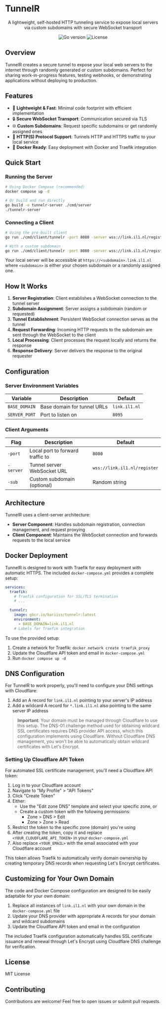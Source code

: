 # TunnelR

<p align="center">A lightweight, self-hosted HTTP tunneling service to expose local servers via custom subdomains with secure WebSocket transport</p>

<p align="center">
  <img src="https://img.shields.io/badge/go-%231.24.2-blue" alt="Go version">
  <img src="https://img.shields.io/badge/license-MIT-green" alt="License">
</p>

## Overview

TunnelR creates a secure tunnel to expose your local web servers to the internet through randomly generated or custom subdomains. Perfect for sharing work-in-progress features, testing webhooks, or demonstrating applications without deploying to production.

## Features

- 🚀 **Lightweight & Fast**: Minimal code footprint with efficient implementation
- 🔒 **Secure WebSocket Transport**: Communication secured via TLS
- 🌐 **Custom Subdomains**: Request specific subdomains or get randomly assigned ones
- 🔄 **HTTP(S) Protocol Support**: Tunnels HTTP and HTTPS traffic to your local service
- 🐳 **Docker Ready**: Easy deployment with Docker and Traefik integration

## Quick Start

### Running the Server

```bash
# Using Docker Compose (recommended)
docker compose up -d

# Or build and run directly
go build -o tunnelr-server ./cmd/server
./tunnelr-server
```

### Connecting a Client

```bash
# Using the pre-built client
go run ./cmd/client/tunnelr -port 8080 -server wss://link.il1.nl/register

# With a custom subdomain
go run ./cmd/client/tunnelr -port 8080 -server wss://link.il1.nl/register -sub myapp
```

Your local server will be accessible at `https://<subdomain>.link.il1.nl` where `<subdomain>` is either your chosen subdomain or a randomly assigned one.

## How It Works

1. **Server Registration**: Client establishes a WebSocket connection to the tunnel server
2. **Subdomain Assignment**: Server assigns a subdomain (random or requested)
3. **Tunnel Establishment**: Persistent WebSocket connection serves as the tunnel
4. **Request Forwarding**: Incoming HTTP requests to the subdomain are sent through the WebSocket to the client
5. **Local Processing**: Client processes the request locally and returns the response
6. **Response Delivery**: Server delivers the response to the original requester

## Configuration

### Server Environment Variables

| Variable | Description | Default |
|----------|-------------|---------|
| `BASE_DOMAIN` | Base domain for tunnel URLs | `link.il1.nl` |
| `SERVER_PORT` | Port to listen on | `8095` |

### Client Arguments

| Flag | Description | Default |
|------|-------------|---------|
| `-port` | Local port to forward traffic to | `8080` |
| `-server` | Tunnel server WebSocket URL | `wss://link.il1.nl/register` |
| `-sub` | Custom subdomain (optional) | Random string |

## Architecture

TunnelR uses a client-server architecture:

- **Server Component**: Handles subdomain registration, connection management, and request proxying
- **Client Component**: Maintains the WebSocket connection and forwards requests to the local service

## Docker Deployment

TunnelR is designed to work with Traefik for easy deployment with automatic HTTPS. The included `docker-compose.yml` provides a complete setup:

```yaml
services:
  traefik:
    # Traefik configuration for SSL/TLS termination
    # ...
  
  tunnelr:
    image: ghcr.io/bariiss/tunnelr:latest
    environment:
      - BASE_DOMAIN=link.il1.nl
    # Labels for Traefik integration
```

To use the provided setup:

1. Create a network for Traefik: `docker network create traefik_proxy`
2. Update the Cloudflare API token and email in `docker-compose.yml`
3. Run `docker compose up -d`

## DNS Configuration

For TunnelR to work properly, you'll need to configure your DNS settings with Cloudflare:

1. Add an A record for `link.il1.nl` pointing to your server's IP address
2. Add a wildcard A record for `*.link.il1.nl` also pointing to the same server IP address

> **Important**: Your domain must be managed through Cloudflare to use this setup. The DNS-01 challenge method used for obtaining wildcard SSL certificates requires DNS provider API access, which this configuration implements using Cloudflare. Without Cloudflare DNS management, you won't be able to automatically obtain wildcard certificates with Let's Encrypt.

### Setting Up Cloudflare API Token

For automated SSL certificate management, you'll need a Cloudflare API token:

1. Log in to your Cloudflare account
2. Navigate to "My Profile" > "API Tokens"
3. Click "Create Token"
4. Either:
   - Use the "Edit zone DNS" template and select your specific zone, or
   - Create a custom token with the following permissions:
     - Zone > DNS > Edit
     - Zone > Zone > Read
5. Restrict the token to the specific zone (domain) you're using
6. After creating the token, copy it and replace `<YOUR_CLOUDFLARE_API_TOKEN>` in your `docker-compose.yml`
7. Also replace `<YOUR_EMAIL>` with the email associated with your Cloudflare account

This token allows Traefik to automatically verify domain ownership by creating temporary DNS records when requesting Let's Encrypt certificates.

## Customizing for Your Own Domain

The code and Docker Compose configuration are designed to be easily adaptable for your own domain:

1. Replace all instances of `link.il1.nl` with your own domain in the `docker-compose.yml` file
2. Update your DNS provider with appropriate A records for your domain and wildcard subdomains
3. Update the Cloudflare API token and email in the configuration

The included Traefik configuration automatically handles SSL certificate issuance and renewal through Let's Encrypt using Cloudflare DNS challenge for verification.

## License

MIT License

## Contributing

Contributions are welcome! Feel free to open issues or submit pull requests.